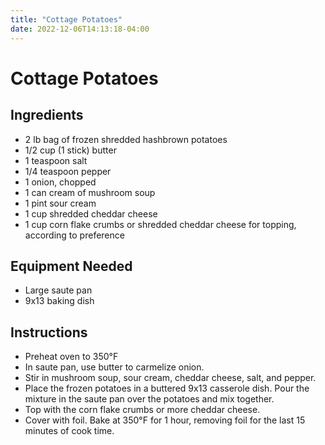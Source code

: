 ```yaml
---
title: "Cottage Potatoes"
date: 2022-12-06T14:13:18-04:00
---
```


# Cottage Potatoes

## Ingredients

- 2 lb bag of frozen shredded hashbrown potatoes 
- 1/2 cup (1 stick) butter
- 1 teaspoon salt
- 1/4 teaspoon pepper
- 1 onion, chopped
- 1 can cream of mushroom soup
- 1 pint sour cream
- 1 cup shredded cheddar cheese
- 1 cup corn flake crumbs or shredded cheddar cheese for topping, according to preference

## Equipment Needed

- Large saute pan 
- 9x13 baking dish

## Instructions

- Preheat oven to 350&deg;F
- In saute pan, use butter to carmelize onion.
- Stir in mushroom soup, sour cream, cheddar cheese, salt, and pepper.
- Place the frozen potatoes in a buttered 9x13 casserole dish. Pour the mixture in the saute pan over the potatoes and mix together.
- Top with the corn flake crumbs or more cheddar cheese. 
- Cover with foil. Bake at 350&deg;F for 1 hour, removing foil for the last 15 minutes of cook time.
